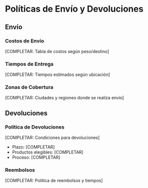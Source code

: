 # Políticas de Envío y Devoluciones

## Envío

### Costos de Envío
[COMPLETAR: Tabla de costos según peso/destino]

### Tiempos de Entrega
[COMPLETAR: Tiempos estimados según ubicación]

### Zonas de Cobertura
[COMPLETAR: Ciudades y regiones donde se realiza envío]

## Devoluciones

### Política de Devoluciones
[COMPLETAR: Condiciones para devoluciones]
- Plazo: [COMPLETAR]
- Productos elegibles: [COMPLETAR]
- Proceso: [COMPLETAR]

### Reembolsos
[COMPLETAR: Política de reembolsos y tiempos]
